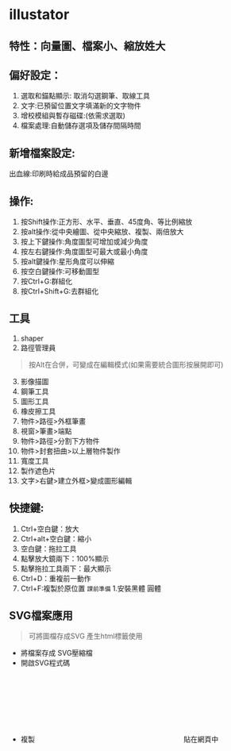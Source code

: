 # illustator

## 特性：向量圖、檔案小、縮放姓大
## 偏好設定：
1. 選取和錨點顯示:
取消勾選鋼筆、取線工具
2. 文字:已預留位置文字填滿新的文字物件
3. 增校模組與暫存磁碟:(依需求選取)
4. 檔案處理:自動儲存選項及儲存間隔時間

## 新增檔案設定:
出血線:印刷時給成品預留的白邊
## 操作:
1. 按Shift操作:正方形、水平、垂直、45度角、等比例縮放
2. 按alt操作:從中央繪圖、從中央縮放、複製、兩倍放大
3. 按上下鍵操作:角度圖型可增加或減少角度
4. 按左右鍵操作:角度圖型可最大或最小角度
5. 按alt鍵操作:星形角度可以伸縮
6. 按空白鍵操作:可移動圖型
7. 按Ctrl+G:群組化
8. 按Ctrl+Shift+G:去群組化
## 工具
1. shaper
2. 路徑管理員
>  按Alt在合併，可變成在編輯模式(如果需要統合圖形按展開即可)
3. 影像描圖
4. 鋼筆工具
5. 圖形工具
6. 橡皮擦工具
6. 物件>路徑>外框筆畫
7. 視窗>筆畫>端點
8. 物件>路徑>分割下方物件
9. 物件>封套扭曲>以上層物件製作
10. 寬度工具
11. 製作遮色片
12. 文字>右鍵>建立外框>變成圖形編輯
## 快捷鍵:
1. Ctrl+空白鍵：放大
2. Ctrl+alt+空白鍵：縮小
3. 空白鍵：拖拉工具
4. 點擊放大鏡兩下：100%顯示
5. 點擊拖拉工具兩下：最大顯示
6. Ctrl+D：重複前一動作
7. Ctrl+F:複製於原位置
`課前準備`
1.安裝黑體 圓體
## SVG檔案應用
> 可將圖檔存成SVG 產生html標籤使用

- 將檔案存成 SVG壓縮檔
- 開啟SVG程式碼
- 複製<svg>------</svg>貼在網頁中
